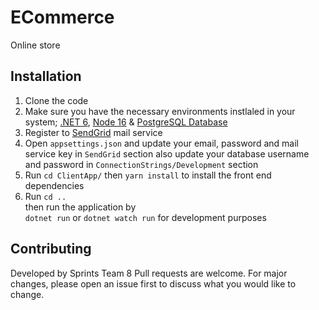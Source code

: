 # ECommerce

Online store

## Installation

1. Clone the code
2. Make sure you have the necessary environments instlaled in your system; [.NET 6](https://dotnet.microsoft.com/en-us/download), [Node 16](https://nodejs.org/en/download/) & [PostgreSQL Database](https://www.postgresql.org/download/)
3. Register to [SendGrid](https://sendgrid.com/) mail service
3. Open ```appsettings.json``` and update your email, password and mail service key in ```SendGrid``` section
also update your database username and password in ```ConnectionStrings/Development``` section
4. Run ```cd ClientApp/``` then ```yarn install``` to install the front end dependencies
5. Run ```cd ..```\
then run the application by\
```dotnet run``` or ```dotnet watch run``` for development purposes

## Contributing
Developed by Sprints Team 8
Pull requests are welcome. For major changes, please open an issue first to discuss what you would like to change.
